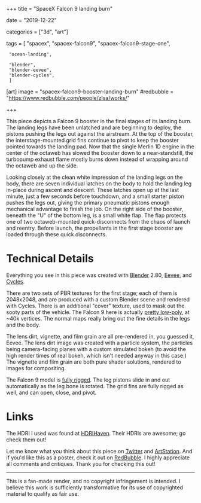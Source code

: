 +++
title = "SpaceX Falcon 9 landing burn"

date = "2019-12-22"

categories = ["3d", "art"]

tags = [
     "spacex",
     "spacex-falcon9",
     "spacex-falcon9-stage-one",

     "ocean-landing",
     
     "blender",
     "blender-eevee",
     "blender-cycles",
     ]

[art]
image = "spacex-falcon9-booster-landing-burn"
#redbubble = "https://www.redbubble.com/people/zlsa/works/"

+++

This piece depicts a Falcon 9 booster in the final stages of its landing burn.
The landing legs have been unlatched and are beginning to deploy, the pistons pushing the legs out against the airstream.
At the top of the booster, the interstage-mounted grid fins continue to pivot to keep the booster pointed towards the landing pad.
Now that the single Merlin 1D engine in the center of the octaweb has slowed the booster down to a near-standstill, the turbopump exhaust flame mostly burns down instead of wrapping around the octaweb and up the side.

Looking closely at the clean white impression of the landing legs on the body, there are seven individual latches on the body to hold the landing leg in-place during ascent and descent.
These latches open up at the last minute, just a few seconds before touchdown, and a small starter piston pushes the legs out, giving the primary pneumatic pistons enough mechanical advantage to finish the job.
On the right side of the booster, beneath the "U" of the bottom leg, is a small white flap.
The flap protects one of two octaweb-mounted quick-disconnects from the chaos of launch and reentry.
Before launch, the propellants in the first stage booster are loaded through these quick disconnects.

<!--This 3D model the end result of hundreds of hours of research, modeling, texturing, and rigging.-->

# Technical Details

Everything you see in this piece was created with [Blender](/tags/blender) 2.80, [Eevee](/tags/blender-eevee), and [Cycles](/tags/blender-cycles).

There are two sets of PBR textures for the first stage; each of them is 2048x2048, and are produced with a custom Blender scene and rendered with Cycles.
There is an additional "cover" texture, used to mask out the sooty parts of the vehicle.
The Falcon 9 here is actually [pretty low-poly](https://host.zlsadesign.com/r1JD1yC0B.png), at ~40k vertices.
The normal maps really bring out the fine details in the legs and the body.

The lens dirt, vignette, and film grain are all pre-rendered in, you guessed it, Eevee.
The lens dirt image was created with a particle system, the particles being camera-facing planes with a custom simulated bokeh (to avoid the high render times of real bokeh, which isn't needed anyway in this case.)
The vignette and film grain are both pure shader solutions, rendered to images for compositing.

The Falcon 9 model is [fully rigged](https://host.zlsadesign.com/rJLEkiAAH.png).
The leg pistons slide in and out automatically as the leg bone is rotated.
The grid fins are fully rigged as well, and can open, close, and pivot.

# Links

The HDRI I used was found at [HDRIHaven](https://hdrihaven.com/). Their HDRIs are awesome; go check them out!

Let me know what you think about this piece on [Twitter](https://twitter.com/zlsadesign/) and [ArtStation](https://www.artstation.com/artwork/9enkmy).
And if you'd like this as a poster, check it out on [RedBubble](https://www.redbubble.com/people/zlsa/works/).
I highly appreciate all comments and critiques.
Thank you for checking this out!

---

This is a fan-made render, and no copyright infringement is intended.
I believe this work is sufficiently transformative for its use of copyrighted material to qualify as fair use.
